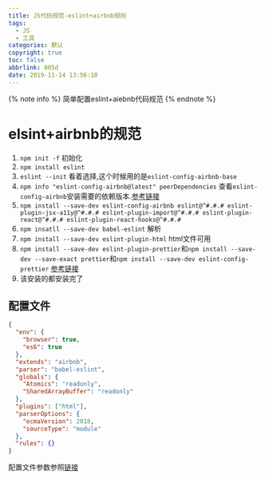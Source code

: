 ```yaml
---
title: JS代码规范-eslint+airbnb规则
tags:
  - JS
  - 工具
categories: 默认
copyright: true
toc: false
abbrlink: 805d
date: 2019-11-14 13:56:10
---
```



{% note info %} 简单配置eslint+aiebnb代码规范 {% endnote %}

<!-- more -->

# elsint+airbnb的规范
1. `npm init -f` 初始化
2. `npm install eslint`
3. `eslint --init` 看着选择,这个时候用的是`eslint-config-airbnb-base`
4. `npm info "eslint-config-airbnb@latest" peerDependencies` 查看`eslint-config-airbnb`安装需要的依赖版本.[参考链接](https://www.npmjs.com/package/eslint-config-airbnb)
5. `npm install --save-dev eslint-config-airbnb eslint@^#.#.# eslint-plugin-jsx-a11y@^#.#.# eslint-plugin-import@^#.#.# eslint-plugin-react@^#.#.# eslint-plugin-react-hooks@^#.#.#`
6. `npm insatll --save-dev babel-eslint` 解析
7. `npm install --save-dev eslint-plugin-html` html文件可用
8. `npm install --save-dev eslint-plugin-prettier`和`npm install --save-dev --save-exact prettier`和`npm install --save-dev eslint-config-prettier` [参考链接](https://github.com/prettier/eslint-plugin-prettier)
9. 该安装的都安装完了

## 配置文件

```json
{
  "env": {
    "browser": true,
    "es6": true
  },
  "extends": "airbnb",
  "parser": "babel-eslint",
  "globals": {
    "Atomics": "readonly",
    "SharedArrayBuffer": "readonly"
  },
  "plugins": ["html"],
  "parserOptions": {
    "ecmaVersion": 2018,
    "sourceType": "module"
  },
  "rules": {}
}

```

配置文件参数参照[链接](https://cn.eslint.org/docs/user-guide/configuring)